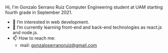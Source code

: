 Hi, I'm Gonzalo Serrano Ruiz Computer Engineering student at UAM starting fourth grade in September 2021.
- 👀 I’m interested in web development.
- 🌱 I’m currently learning front-end and back-end technologies as react.js and node.js.
- 📫 How to reach me:
     - mail: gonzaloserranoruiz@gmail.com
